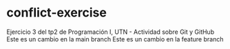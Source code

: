 # conflict-exercise
Ejercicio 3 del tp2 de Programación I, UTN - Actividad sobre Git y GitHub
Este es un cambio en la main branch
Este es un cambio en la feature branch

